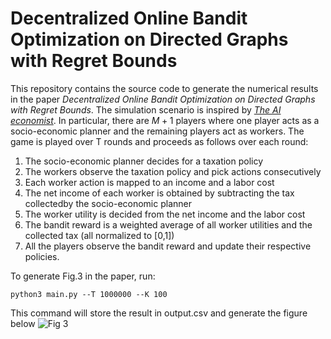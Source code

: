 # Decentralized Online Bandit Optimization on Directed Graphs with Regret Bounds
This repository contains the source code to generate the numerical results in the paper _Decentralized Online Bandit Optimization on Directed
Graphs with Regret Bounds_. The simulation scenario is inspired by [_The AI economist_](https://arxiv.org/abs/2108.02755). In particular, there are $M+1$ players where one player acts as a socio-economic planner and the remaining players act as workers. The game is played over T rounds and proceeds as follows over each round:
1. The socio-economic planner decides for a taxation policy
2. The workers observe the taxation policy and pick actions consecutively
3. Each worker action is mapped to an income and a labor cost
4. The net income of each worker is obtained by subtracting the tax collectedby the socio-economic planner
5. The worker utility is decided from the net income and the labor cost
6. The bandit reward is a weighted average of all worker utilities and the collected tax (all normalized to [0,1])
7. All the players observe the bandit reward and update their respective policies.


To generate Fig.3 in the paper, run:
```
python3 main.py --T 1000000 --K 100
``` 
This command will store the result in output.csv and generate the figure below
![Fig  3](https://user-images.githubusercontent.com/40794255/168975018-34191bc7-c6e6-4cf6-a6f7-71c594d8362e.png=100x100)
